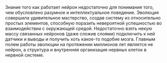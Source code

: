Знание того как работает нейрон недостаточно для понимания того, чем обусловлено разумное 
и интеллектуальное поведение. Эволюция совершила удивительное мастерство, создав систему 
из относительно простых элементов, способную поразить невероятной успешностью во взаимодействии 
с окружающей средой. Недостаточно взять некую массу связанных нейронов (даже сложив слоями) 
подключить к ней датчики и выводы и получить хоть какое-то подобие мозга. Главным полем работы 
эволюции на протяжении миллионов лет является не нейрон, а структура и внутренняя организация 
нервных клеток в нервной системе.
